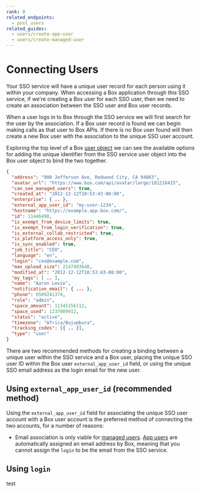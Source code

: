 ```yaml
---
rank: 0
related_endpoints:
  - post_users
related_guides:
  - users/create-app-user
  - users/create-managed-user
---
```


# Connecting Users

Your SSO service will have a unique user record for each person using it within
your company. When accessing a Box application through this SSO service, if
we're creating a Box user for each SSO user, then we need to create an
association between the SSO user and Box user records. 

When a user logs in to Box through the SSO service we will first search for the
user by the association. If a Box user record is found we can begin making
calls as that user to Box APIs. If there is no Box user found will then create
a new Box user with the association to the unique SSO user account.

Exploring the top level of a Box [user object](ref://resources/user/) we can see
the available options for adding the unique identifier from the SSO service
user object into the Box user object to bind the two together. 

```json
{
  "address": "900 Jefferson Ave, Redwood City, CA 94063",
  "avatar_url": "https://www.box.com/api/avatar/large/181216415",
  "can_see_managed_users": true,
  "created_at": "2012-12-12T10:53:43-08:00",
  "enterprise": { .. },
  "external_app_user_id": "my-user-1234",
  "hostname": "https://example.app.box.com/",
  "id": 11446498,
  "is_exempt_from_device_limits": true,
  "is_exempt_from_login_verification": true,
  "is_external_collab_restricted": true,
  "is_platform_access_only": true,
  "is_sync_enabled": true,
  "job_title": "CEO",
  "language": "en",
  "login": "ceo@example.com",
  "max_upload_size": 2147483648,
  "modified_at": "2012-12-12T10:53:43-08:00",
  "my_tags": [ .. ],
  "name": "Aaron Levie",
  "notification_email": { ... },
  "phone": 6509241374,
  "role": "admin",
  "space_amount": 11345156112,
  "space_used": 1237009912,
  "status": "active",
  "timezone": "Africa/Bujumbura",
  "tracking_codes": [{ .. }],
  "type": "user"
}
```

There are two recommended methods for creating a binding between a unique user
within the SSO service and a Box user, placing the unique SSO user ID within
the Box user `external_app_user_id` field, or using the unique SSO email address
as the login email for the new user.

## Using `external_app_user_id` (recommended method)

Using the `external_app_user_id` field for associating the unique SSO user
account with a Box user account is the preferred method of connecting the two
accounts, for a number of reasons:

* Email association is only viable for
 [managed users](guide://authentication/user-types/app-users/).
 [App users](guide://authentication/user-types/managed-users/) are
 automatically assigned an email address by Box, meaning that you cannot assign
 the `login` to be the email from the SSO service. 

## Using `login`

test